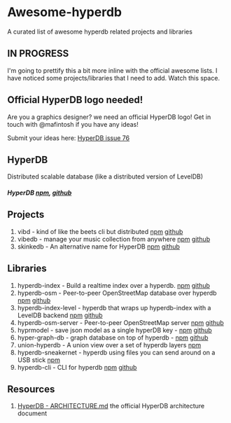 # Awesome-hyperdb
A curated list of awesome hyperdb related projects and libraries

## IN PROGRESS

I'm going to prettify this a bit more inline with the official awesome lists. I have noticed some projects/libraries that I need to add. Watch this space.

## Official HyperDB logo needed!

Are you a graphics designer? we need an official HyperDB logo! Get in touch with @mafintosh if you have any ideas!

Submit your ideas here: [HyperDB issue 76](https://github.com/mafintosh/hyperdb/issues/76)

## HyperDB

Distributed scalable database (like a distributed version of LevelDB)

##### HyperDB [npm](https://www.npmjs.com/package/hyperdb), [github](https://github.com/mafintosh/hyperdb)

## Projects

1. vibd - kind of like the beets cli but distributed [npm](https://www.npmjs.com/package/vibd) [github](https://github.com/vibedrive/vibd)
2. vibedb - manage your music collection from anywhere [npm](https://www.npmjs.com/package/vibedb) [github](https://github.com/vibedrive/vibd)
3. skinkedb - An alternative name for HyperDB [npm](https://www.npmjs.com/package/skinkedb) [github](https://github.com/mafintosh/skinkedb)

## Libraries

1. hyperdb-index - Build a realtime index over a hyperdb. [npm](https://www.npmjs.com/package/hyperdb-index) [github](https://github.com/noffle/hyperdb-index)
2. hyperdb-osm - Peer-to-peer OpenStreetMap database over hyperdb [npm](https://www.npmjs.com/package/hyperdb-osm) [github](https://github.com/digidem/hyperdb-osm)
3. hyperdb-index-level - hyperdb that wraps up hyperdb-index with a LevelDB backend [npm](https://www.npmjs.com/package/hyperdb-index-level) [github](https://github.com/noffle/hyperdb-index-level)
4. hyperdb-osm-server -  Peer-to-peer OpenStreetMap server [npm](https://www.npmjs.com/package/hyperdb-osm-server) [github](https://github.com/digidem/hyperdb-osm-server)
5. hyprmodel - save json model as a single hyperDB key - [npm](https://www.npmjs.com/package/hyprmodel) [github](https://github.com/m-onz/hyprmodel)
6. hyper-graph-db - graph database on top of hyperdb - [npm](https://www.npmjs.com/package/hyper-graph-db) [github](https://github.com/e-e-e/hyper-graph-db)
7. union-hyperdb - A union view over a set of hyperdb layers [npm](https://www.npmjs.com/package/union-hyperdb)
8. hyperdb-sneakernet - hyperdb using files you can send around on a USB stick [npm](https://www.npmjs.com/package/hyperdb-sneakernet)
9. hyperdb-cli - CLI for hyperdb [npm](https://www.npmjs.com/package/hyperdb-cli) [github](https://github.com/mafintosh/hyperdb-cli)

## Resources

1. [HyperDB - ARCHITECTURE.md](https://github.com/mafintosh/hyperdb/blob/master/ARCHITECTURE.md) the official HyperDB architecture document

